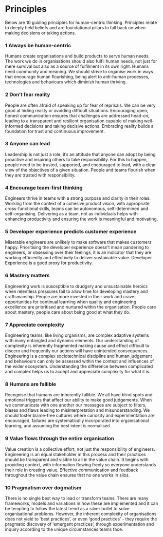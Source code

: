 # Principles
Below are 10 guiding principles for human-centric thinking. Principles relate to deeply held beliefs and are foundational pillars to fall back on when making decisions or taking actions.

### 1 Always be human-centric
Humans create organisations and build products to serve human needs. The work we do in organisations should also fulfil human needs, not just for mere survival but also as a source of fulfilment in its own right. Humans need community and meaning. We should strive to organise work in ways that encourage human flourishing, being alert to anti-human processes, technologies and behaviours which diminish human thriving.

### 2 Don’t fear reality
People are often afraid of speaking up for fear of reprisals. We can be very good at hiding reality or avoiding difficult situations.  Encouraging open, honest communication ensures that challenges are addressed head-on, leading to a transparent and resilient organisation capable of making well-informed decisions and taking decisive actions. Embracing reality builds a foundation for trust and continuous improvement.

### 3 Anyone can lead
Leadership is not just a role, it’s an attitude that anyone can adopt by being proactive and inspiring others to take responsibility. For this to happen, people need to be trusted, supported, and encouraged to lead, with a clear view of the objectives of a given situation. People and teams flourish when they are trusted with responsibility.

### 4 Encourage team-first thinking
Engineers thrive in teams with a strong purpose and clarity in their roles. Working from the context of a cohesive product vision, with appropriate cross-functional skills, teams can be autonomous, self-determined and self-organising. Delivering as a team, not as individuals helps with enhancing productivity and ensuring the work is meaningful and motivating.

### 5 Developer experience predicts customer experience
Miserable engineers are unlikely to make software that makes customers happy. Prioritising the developer experience doesn’t mean pandering to engineers, or obsessing over their feelings, it is an indicator that they are working efficiently and effectively to deliver sustainable value. Developer Experience is a good proxy for productivity.

### 6 Mastery matters
Engineering work is susceptible to drudgery and unsustainable heroics when relentless pressures fail to allow time for developing mastery and craftsmanship. People are more invested in their work and crave opportunities for continual learning when quality and engineering excellence are prioritised and nurtured within the organisation. People care about mastery, people care about being good at what they do.

### 7 Appreciate complexity
Engineering teams, like living organisms, are complex adaptive systems with many entangled and dynamic elements. Our understanding of complexity is inherently fragmented making cause and effect difficult to discern and frequently our actions will have unintended consequences. Engineering is a complex sociotechnical discipline and human judgement and behaviours can only be assessed within the context and influences of the wider ecosystem. Understanding the difference between complicated and complex helps us to accept and appreciate complexity for what it is.

### 8 Humans are fallible
Recognise that humans are inherently fallible. We all have blind spots and emotional triggers that affect our ability to make good judgements. When we communicate with one another our messages are subject to filters, biases and flaws leading to misinterpretation and misunderstanding. We should foster blame-free cultures where curiosity and experimentation are encouraged, failures are systematically incorporated into organisational learning, and assuming the best intent is normalised.

### 9 Value flows through the entire organisation
Value creation is a collective effort, not just the responsibility of engineers. Engineering is an equal stakeholder in this process and their practices should be transparent and visible to all in the value chain. It begins with providing context, with information flowing freely so everyone understands their role in creating value. Effective communication and feedback throughout the value chain ensures that no one works in silos.

### 10 Pragmatism over dogmatism
There is no single best way to lead or transform teams. There are many frameworks, models and variations in how these are implemented and it can be tempting to follow the latest trend as a silver bullet to solve organisational problems. However, the inherent complexity of organisations does not yield to ‘best practices’, or even ‘good practices’ - they require the pragmatic discovery of ‘emergent practices’, through experimentation and inquiry according to the unique circumstances teams face.
